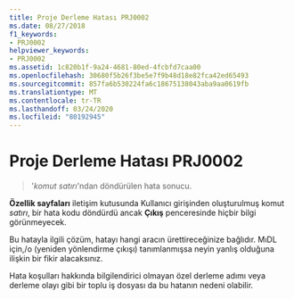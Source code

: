 ```yaml
---
title: Proje Derleme Hatası PRJ0002
ms.date: 08/27/2018
f1_keywords:
- PRJ0002
helpviewer_keywords:
- PRJ0002
ms.assetid: 1c820b1f-9a24-4681-80ed-4fcbfd7caa00
ms.openlocfilehash: 30680f5b26f3be5e7f9b48d18e82fca42ed65493
ms.sourcegitcommit: 857fa6b530224fa6c18675138043aba9aa0619fb
ms.translationtype: MT
ms.contentlocale: tr-TR
ms.lasthandoff: 03/24/2020
ms.locfileid: "80192945"
---
```

# <a name="project-build-error-prj0002"></a>Proje Derleme Hatası PRJ0002

> '*komut satırı*'ndan döndürülen hata sonucu.

**Özellik sayfaları** iletişim kutusunda Kullanıcı girişinden oluşturulmuş komut *satırı*, bir hata kodu döndürdü ancak **Çıkış** penceresinde hiçbir bilgi görünmeyecek.

Bu hatayla ilgili çözüm, hatayı hangi aracın ürettireceğinize bağlıdır. MıDL için,/o (yeniden yönlendirme çıkışı) tanımlanmışsa neyin yanlış olduğuna ilişkin bir fikir alacaksınız.

Hata koşulları hakkında bilgilendirici olmayan özel derleme adımı veya derleme olayı gibi bir toplu iş dosyası da bu hatanın nedeni olabilir.
